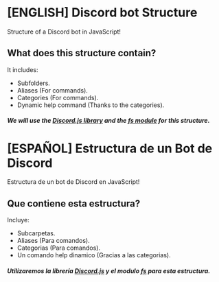 # [ENGLISH] Discord bot Structure
Structure of a Discord bot in JavaScript!

## What does this structure contain?
It includes:
* Subfolders.
* Aliases (For commands).
* Categories (For commands).
* Dynamic help command (Thanks to the categories).

##### We will use the [Discord.js library](https://discord.js.org) and the [fs module](https://www.npmjs.com/package/fs) for this structure.

# [ESPAÑOL] Estructura de un Bot de Discord
Estructura de un bot de Discord en JavaScript!

## Que contiene esta estructura?
Incluye:
* Subcarpetas.
* Aliases (Para comandos).
* Categorias (Para comandos).
* Un comando help dinamico (Gracias a las categorias).

##### Utilizaremos la librería [Discord.js](https://discord.js.org) y el modulo [fs](https://www.npmjs.com/package/fs) para esta estructura.
